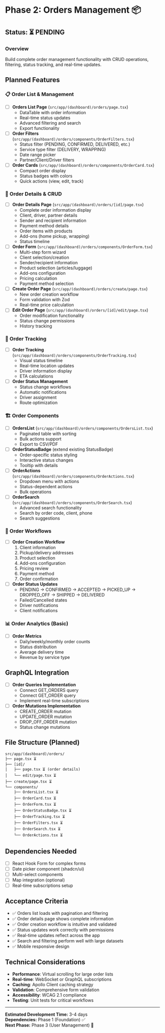 # Phase 2: Orders Management 📦

## Status: ⏳ PENDING

### Overview

Build complete order management functionality with CRUD operations, filtering, status tracking, and real-time updates.

## Planned Features

### 📋 Order List & Management

- [ ] **Orders List Page** (`src/app/(dashboard)/orders/page.tsx`)
  - DataTable with order information
  - Real-time status updates
  - Advanced filtering and search
  - Export functionality
- [ ] **Order Filters** (`src/app/(dashboard)/orders/components/OrderFilters.tsx`)
  - Status filter (PENDING, CONFIRMED, DELIVERED, etc.)
  - Service type filter (DELIVERY, WRAPPING)
  - Date range picker
  - Partner/Client/Driver filters
- [ ] **Order Cards** (`src/app/(dashboard)/orders/components/OrderCard.tsx`)
  - Compact order display
  - Status badges with colors
  - Quick actions (view, edit, track)

### 📄 Order Details & CRUD

- [ ] **Order Details Page** (`src/app/(dashboard)/orders/[id]/page.tsx`)
  - Complete order information display
  - Client, driver, partner details
  - Sender and recipient information
  - Payment method details
  - Order items with products
  - Add-ons (home pickup, wrapping)
  - Status timeline
- [ ] **Order Form** (`src/app/(dashboard)/orders/components/OrderForm.tsx`)
  - Multi-step form wizard
  - Client selection/creation
  - Sender/recipient information
  - Product selection (articles/luggage)
  - Add-ons configuration
  - Pricing calculation
  - Payment method selection
- [ ] **Create Order Page** (`src/app/(dashboard)/orders/create/page.tsx`)
  - New order creation workflow
  - Form validation with Zod
  - Real-time price calculation
- [ ] **Edit Order Page** (`src/app/(dashboard)/orders/[id]/edit/page.tsx`)
  - Order modification functionality
  - Status change permissions
  - History tracking

### 📍 Order Tracking

- [ ] **Order Tracking** (`src/app/(dashboard)/orders/components/OrderTracking.tsx`)
  - Visual status timeline
  - Real-time location updates
  - Driver information display
  - ETA calculations
- [ ] **Order Status Management**
  - Status change workflows
  - Automatic notifications
  - Driver assignment
  - Route optimization

### 🏗️ Order Components

- [ ] **OrdersList** (`src/app/(dashboard)/orders/components/OrdersList.tsx`)
  - Paginated table with sorting
  - Bulk actions support
  - Export to CSV/PDF
- [ ] **OrderStatusBadge** (extend existing StatusBadge)
  - Order-specific status styling
  - Interactive status changes
  - Tooltip with details
- [ ] **OrderActions** (`src/app/(dashboard)/orders/components/OrderActions.tsx`)
  - Dropdown menu with actions
  - Status-dependent actions
  - Bulk operations
- [ ] **OrderSearch** (`src/app/(dashboard)/orders/components/OrderSearch.tsx`)
  - Advanced search functionality
  - Search by order code, client, phone
  - Search suggestions

### 🔄 Order Workflows

- [ ] **Order Creation Workflow**
  1. Client information
  2. Pickup/delivery addresses
  3. Product selection
  4. Add-ons configuration
  5. Pricing review
  6. Payment method
  7. Order confirmation
- [ ] **Order Status Updates**
  - PENDING → CONFIRMED → ACCEPTED → PICKED_UP → DROPPED_OFF → SHIPPED → DELIVERED
  - Failed/Cancelled states
  - Driver notifications
  - Client notifications

### 📊 Order Analytics (Basic)

- [ ] **Order Metrics**
  - Daily/weekly/monthly order counts
  - Status distribution
  - Average delivery time
  - Revenue by service type

## GraphQL Integration

- [ ] **Order Queries Implementation**
  - Connect GET_ORDERS query
  - Connect GET_ORDER query
  - Implement real-time subscriptions
- [ ] **Order Mutations Implementation**
  - CREATE_ORDER mutation
  - UPDATE_ORDER mutation
  - DROP_OFF_ORDER mutation
  - Status change mutations

## File Structure (Planned)

```
src/app/(dashboard)/orders/
├── page.tsx ⏳
├── [id]/
│   ├── page.tsx ⏳ (order details)
│   └── edit/page.tsx ⏳
├── create/page.tsx ⏳
└── components/
    ├── OrdersList.tsx ⏳
    ├── OrderCard.tsx ⏳
    ├── OrderForm.tsx ⏳
    ├── OrderStatusBadge.tsx ⏳
    ├── OrderTracking.tsx ⏳
    ├── OrderFilters.tsx ⏳
    ├── OrderSearch.tsx ⏳
    └── OrderActions.tsx ⏳
```

## Dependencies Needed

- [ ] React Hook Form for complex forms
- [ ] Date picker component (shadcn/ui)
- [ ] Multi-select components
- [ ] Map integration (optional)
- [ ] Real-time subscriptions setup

## Acceptance Criteria

- ✅ Orders list loads with pagination and filtering
- ✅ Order details page shows complete information
- ✅ Order creation workflow is intuitive and validated
- ✅ Status updates work correctly with permissions
- ✅ Real-time updates reflect across the app
- ✅ Search and filtering perform well with large datasets
- ✅ Mobile responsive design

## Technical Considerations

- **Performance**: Virtual scrolling for large order lists
- **Real-time**: WebSocket or GraphQL subscriptions
- **Caching**: Apollo Client caching strategy
- **Validation**: Comprehensive form validation
- **Accessibility**: WCAG 2.1 compliance
- **Testing**: Unit tests for critical workflows

---

**Estimated Development Time:** 3-4 days  
**Dependencies:** Phase 1 (Foundation) ✅  
**Next Phase:** Phase 3 (User Management) 👥
